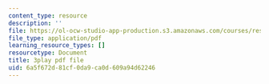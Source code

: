 ```yaml
---
content_type: resource
description: ''
file: https://ol-ocw-studio-app-production.s3.amazonaws.com/courses/res-18-006-calculus-revisited-single-variable-calculus-fall-2010/6a5f672d81cf0da9ca0d609a94d62246_rXOGLlKuvzU.pdf
file_type: application/pdf
learning_resource_types: []
resourcetype: Document
title: 3play pdf file
uid: 6a5f672d-81cf-0da9-ca0d-609a94d62246
---
```

